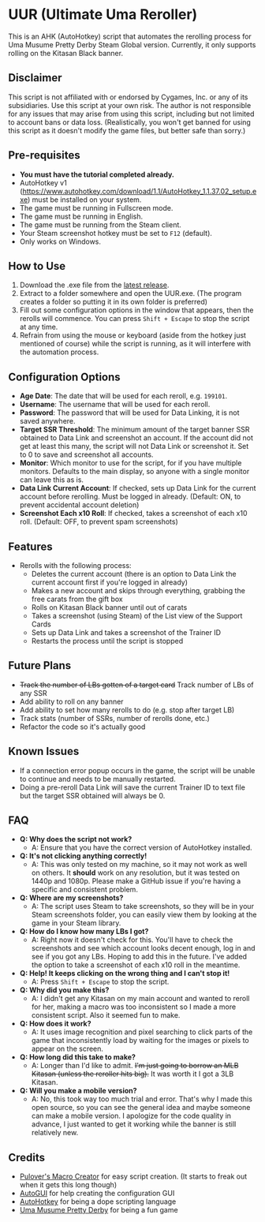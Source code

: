 # UUR (Ultimate Uma Reroller)

This is an AHK (AutoHotkey) script that automates the rerolling process for Uma Musume Pretty Derby Steam Global version. Currently, it only supports rolling on the Kitasan Black banner.

## Disclaimer
This script is not affiliated with or endorsed by Cygames, Inc. or any of its subsidiaries. Use this script at your own risk. The author is not responsible for any issues that may arise from using this script, including but not limited to account bans or data loss. (Realistically, you won't get banned for using this script as it doesn't modify the game files, but better safe than sorry.)

## Pre-requisites

- **You must have the tutorial completed already.**
- AutoHotkey v1 (https://www.autohotkey.com/download/1.1/AutoHotkey_1.1.37.02_setup.exe) must be installed on your system.
- The game must be running in Fullscreen mode.
- The game must be running in English.
- The game must be running from the Steam client.
- Your Steam screenshot hotkey must be set to `F12` (default).
- Only works on Windows.

## How to Use

1. Download the .exe file from the [latest release](https://github.com/benr0th/UUR-Ultimate-Uma-Reroller/releases/latest).
2. Extract to a folder somewhere and open the UUR.exe. (The program creates a folder so putting it in its own folder is preferred)
3. Fill out some configuration options in the window that appears, then the rerolls will commence. You can press `Shift + Escape` to stop the script at any time.
4. Refrain from using the mouse or keyboard (aside from the hotkey just mentioned of course) while the script is running, as it will interfere with the automation process.

## Configuration Options

- **Age Date**: The date that will be used for each reroll, e.g. `199101`.
- **Username**: The username that will be used for each reroll.
- **Password**: The password that will be used for Data Linking, it is not saved anywhere.
- **Target SSR Threshold**: The minimum amount of the target banner SSR obtained to Data Link and screenshot an account. If the account did not get at least this many, the script will not Data Link or screenshot it. Set to 0 to save and screenshot all accounts.
- **Monitor**: Which monitor to use for the script, for if you have multiple monitors. Defaults to the main display, so anyone with a single monitor can leave this as is.
- **Data Link Current Account**: If checked, sets up Data Link for the current account before rerolling. Must be logged in already. (Default: ON, to prevent accidental account deletion)
- **Screenshot Each x10 Roll**: If checked, takes a screenshot of each x10 roll. (Default: OFF, to prevent spam screenshots)

## Features

- Rerolls with the following process:
  - Deletes the current account (there is an option to Data Link the current account first if you're logged in already)
  - Makes a new account and skips through everything, grabbing the free carats from the gift box
  - Rolls on Kitasan Black banner until out of carats
  - Takes a screenshot (using Steam) of the List view of the Support Cards
  - Sets up Data Link and takes a screenshot of the Trainer ID
  - Restarts the process until the script is stopped

## Future Plans

- ~~Track the number of LBs gotten of a target card~~ Track number of LBs of any SSR
- Add ability to roll on any banner
- Add ability to set how many rerolls to do (e.g. stop after target LB)
- Track stats (number of SSRs, number of rerolls done, etc.)
- Refactor the code so it's actually good

## Known Issues

- If a connection error popup occurs in the game, the script will be unable to continue and needs to be manually restarted.
- Doing a pre-reroll Data Link will save the current Trainer ID to text file but the target SSR obtained will always be 0.

## FAQ

- **Q: Why does the script not work?**
  - A: Ensure that you have the correct version of AutoHotkey installed.
- **Q: It's not clicking anything correctly!**
  - A: This was only tested on my machine, so it may not work as well on others. It **should** work on any resolution, but it was tested on 1440p and 1080p. Please make a GitHub issue if you're having a specific and consistent problem.
- **Q: Where are my screenshots?**
  - A: The script uses Steam to take screenshots, so they will be in your Steam screenshots folder, you can easily view them by looking at the game in your Steam library.
- **Q: How do I know how many LBs I got?**
  - A: Right now it doesn't check for this. You'll have to check the screenshots and see which account looks decent enough, log in and see if you got any LBs. Hoping to add this in the future. I've added the option to take a screenshot of each x10 roll in the meantime.
- **Q: Help! It keeps clicking on the wrong thing and I can't stop it!**
  - A: Press `Shift + Escape` to stop the script.
- **Q: Why did you make this?**
  - A: I didn't get any Kitasan on my main account and wanted to reroll for her, making a macro was too inconsistent so I made a more consistent script. Also it seemed fun to make.
- **Q: How does it work?**
  - A: It uses image recognition and pixel searching to click parts of the game that inconsistently load by waiting for the images or pixels to appear on the screen.
- **Q: How long did this take to make?**
  - A: Longer than I'd like to admit. ~~I'm just going to borrow an MLB Kitasan (unless the reroller hits big).~~ It was worth it I got a 3LB Kitasan.
- **Q: Will you make a mobile version?**
  - A: No, this took way too much trial and error. That's why I made this open source, so you can see the general idea and maybe someone can make a mobile version. I apologize for the code quality in advance, I just wanted to get it working while the banner is still relatively new.

## Credits
- [Pulover's Macro Creator](https://www.macrocreator.com/) for easy script creation. (It starts to freak out when it gets this long though)
- [AutoGUI](https://sourceforge.net/projects/autogui/files/2.5.8/AutoGUI-2.5.8.7z/download) for help creating the configuration GUI
- [AutoHotkey](https://www.autohotkey.com/) for being a dope scripting language
- [Uma Musume Pretty Derby](https://umamusume.jp/) for being a fun game
